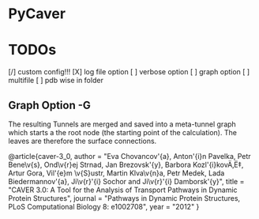 # PyCaver


# TODOs
[/] custom config!!!
[X] log file option
[ ] verbose option
[ ] graph option
[ ] multifile
[ ] pdb wise in folder

## Graph Option -G
The resulting Tunnels are merged and saved into a meta-tunnel graph which starts a the root node (the starting point of the calculation). The leaves are therefore the surface connections.


@article{caver-3_0,
    author = "Eva Chovancov\'{a}, Anton\'{i}n Pavelka, Petr Bene\v{s},  Ond\v{r}ej Strnad, Jan Brezovsk\'{y}, Barbora Kozl\'{i}kovÄ‚Ë‡, Artur Gora, Vil\'{e}m \v{S}ustr, Martin Klva\v{n}a, Petr Medek, Lada Biedermannov\'{a}, Ji\v{r}\'{i} Sochor and Ji\v{r}\'{i} Damborsk\'{y}",
    title = "CAVER 3.0: A Tool for the Analysis of Transport Pathways in Dynamic Protein Structures",
    journal = "Pathways in Dynamic Protein Structures, PLoS Computational Biology 8: e1002708",
    year = "2012"
}

